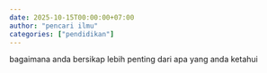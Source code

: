```yaml
---
date: 2025-10-15T00:00:00+07:00
author: "pencari ilmu"
categories: ["pendidikan"]
---
```


bagaimana anda bersikap lebih penting dari apa yang anda ketahui